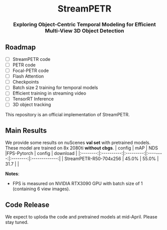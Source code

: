 <div align="center">
<h1>StreamPETR</h1>
<h3>Exploring Object-Centric Temporal Modeling for Efficient Multi-View 3D Object Detection</h3>
</div>

    
## Roadmap

- [ ] StreamPETR code
- [ ] PETR code
- [ ] Focal-PETR code
- [ ] Flash Attention
- [ ] Checkpoints
- [ ] Batch size 2 training for temporal models
- [ ] Efficient training in streaming video
- [ ] TensorRT Inference
- [ ] 3D object tracking

<!-- ## Introduction -->
This repository is an official implementation of StreamPETR.
## Main Results
We provide some results on nuScenes **val set** with pretrained models. These model are trained on 8x 2080ti **without cbgs**.
| config            | mAP      | NDS     |FPS-Pytorch    |   config |   download |
|:--------:|:----------:|:---------:|:--------:|:--------:|:-------------:|
| StreamPETR-R50-704x256   | 45.0%     | 55.0%    | 31.7  | |  

**Notes**: 
- FPS is measured on NVIDIA RTX3090 GPU with batch size of 1 (containing 6 view images).

## Code Release
We expect to uploda the code and pretrained models at mid-April. Please stay tuned. 
